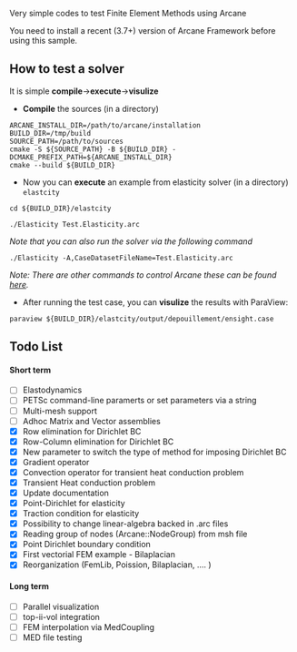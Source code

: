 Very simple codes to test Finite Element Methods using Arcane

You need to install a recent (3.7+) version of Arcane Framework before using this sample.

## How to test a solver  ##

It is simple **compile**$\rightarrow$**execute**$\rightarrow$**visulize**

- **Compile** the sources (in a directory)

~~~{sh}
ARCANE_INSTALL_DIR=/path/to/arcane/installation
BUILD_DIR=/tmp/build
SOURCE_PATH=/path/to/sources
cmake -S ${SOURCE_PATH} -B ${BUILD_DIR} -DCMAKE_PREFIX_PATH=${ARCANE_INSTALL_DIR}
cmake --build ${BUILD_DIR}
~~~

- Now you can **execute** an example from  elasticity solver (in a directory) `elastcity`
~~~{sh}
cd ${BUILD_DIR}/elastcity
~~~
~~~{sh}
./Elasticity Test.Elasticity.arc
~~~

*Note that you can also run the solver via the following command* 
~~~{sh}
./Elasticity -A,CaseDatasetFileName=Test.Elasticity.arc
~~~
  *Note: There are other commands to control Arcane these can be found [here](https://arcaneframework.github.io/arcane/userdoc/html/d8/dd6/arcanedoc_execution_launcher.html).* 

- After running the test case, you can **visulize** the results with ParaView:

~~~{sh}
paraview ${BUILD_DIR}/elastcity/output/depouillement/ensight.case
~~~

## Todo List ##

#### Short term ####
- [ ] Elastodynamics
- [ ] PETSc command-line paramerts or set parameters via a string
- [ ] Multi-mesh support
- [ ] Adhoc Matrix and Vector assemblies
- [x] Row elimination for Dirichlet BC
- [x] Row-Column elimination for Dirichlet BC
- [x] New parameter to switch the type of method for imposing Dirichlet BC
- [x] Gradient operator
- [x] Convection operator for transient heat conduction problem
- [x] Transient Heat conduction problem
- [x] Update documentation
- [x] Point-Dirichlet for elasticity
- [x] Traction condition for elasticity
- [x] Possibility to change linear-algebra backed in .arc files
- [x] Reading group of nodes (Arcane::NodeGroup) from msh file 
- [x] Point Dirichlet boundary condition
- [x] First vectorial FEM example - Bilaplacian
- [x] Reorganization (FemLib, Poission, Bilaplacian, .... )

#### Long term ####

- [ ] Parallel visualization
- [ ] top-ii-vol integration
- [ ] FEM interpolation via MedCoupling
- [ ] MED file testing

